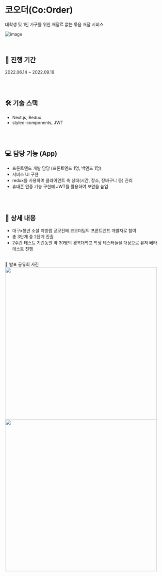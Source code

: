 # 코오더(Co:Order)
대학생 및 1인 가구를 위한 배달료 없는 묶음 배달 서비스

![image](https://user-images.githubusercontent.com/60952506/225847197-16e34af1-bc6d-4083-9138-4c734d85c6e9.png)


<br>

## 📅 진행 기간
2022.06.14 ~ 2022.09.16

<br>
<br>

## 🛠️ 기술 스택
- Next.js, Redux
- styled-components, JWT

<br>
<br>

## 💻 담당 기능 (App)
- 프론트엔드 개발 담당 (프론트엔드 1명, 백엔드 1명)
- 서비스 UI 구현
- redux를 사용하여 클라이언트 측 상태(시간, 장소, 장바구니 등) 관리
- 휴대폰 인증 기능 구현에 JWT를 활용하여 보안을 높임


<br>
<br>

## 📖 상세 내용
- 대구x청년 소셜 리빙랩 공모전에 코오더팀의 프론트엔드 개발자로 참여
- 총 3단계 중 2단계 진출
- 2주간 테스트 기간동안 약 30명의 경북대학교 학생 테스터들을 대상으로 유저 베타테스트 진행
 
<br>
🔹 발표 공유회 사진

<img src="https://user-images.githubusercontent.com/60952506/225840662-f5aab2ce-d1b7-442b-bbc2-1b84b9d86eff.png" width="500"/>
<img src="https://user-images.githubusercontent.com/60952506/225841234-a719c20e-f1d0-4c9a-b75f-f598eac0b31f.png" width="500"/>

